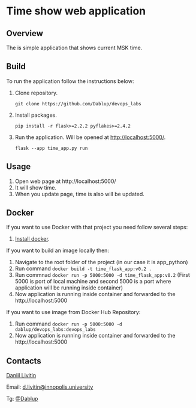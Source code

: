 # Time show web application

## Overview
The is simple application that shows current MSK time.

## Build
To run the application follow the instructions below:
 1. Clone repository.
     ```
     git clone https://github.com/Dablup/devops_labs
     ```
 2. Install packages.
     ```
     pip install -r flask>=2.2.2 pyflakes>=2.4.2 
     ```
 3. Run the application. Will be opened at [http://localhost:5000/](http://localhost:5000/).
     ```
     flask --app time_app.py run
     ```
    
## Usage

1. Open web page at http://localhost:5000/
2. It will show time.
3. When you update page, time is also will be updated.

## Docker

If you want to use Docker with that project you need follow several steps:
1) [Install docker](https://docs.docker.com/engine/install/).

If you want to build an image locally then:
1) Navigate to the root folder of the project (in our case it is app_python)
2) Run command `docker build -t time_flask_app:v0.2 .`
3) Run commnad `docker run -p 5000:5000 -d time_flask_app:v0.2` (First 5000 is port of local machine and second 5000 is a port where application will be running inside container)
4) Now application is running inside container and forwarded to the http://localhost:5000

If you want to use image from Docker Hub Repository:
1) Run command `docker run -p 5000:5000 -d dablup/devops_labs:devops_labs`
2) Now application is running inside container and forwarded to the http://localhost:5000


## Contacts 

[Daniil Livitin](https://github.com/Dablup)

Email: d.livitin@innopolis.university

Tg: [@Dablup](https://t.me/Dablup)
